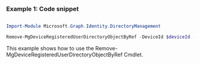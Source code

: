### Example 1: Code snippet

```powershell

Import-Module Microsoft.Graph.Identity.DirectoryManagement

Remove-MgDeviceRegisteredUserDirectoryObjectByRef -DeviceId $deviceId -DirectoryObjectId $directoryObjectId

```
This example shows how to use the Remove-MgDeviceRegisteredUserDirectoryObjectByRef Cmdlet.

